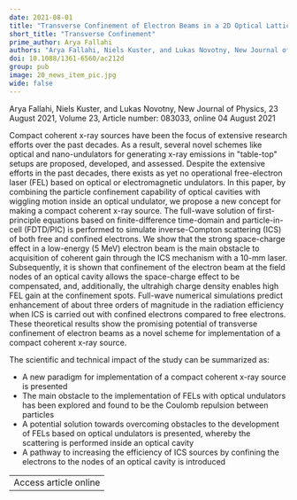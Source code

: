```yaml
---
date: 2021-08-01
title: "Transverse Confinement of Electron Beams in a 2D Optical Lattice for Compact Coherent X-Ray Sources"
short_title: "Transverse Confinement"
prime_author: Arya Fallahi
authors: "Arya Fallahi, Niels Kuster, and Lukas Novotny, New Journal of Physics, 23 August 2021, Volume 23, Article number: 083033, online 04 August 2021"
doi: 10.1088/1361-6560/ac212d
group: pub
image: 20_news_item_pic.jpg
wide: false
---
```

Arya Fallahi, Niels Kuster, and Lukas Novotny, New Journal of Physics, 23 August 2021, Volume 23, Article number: 083033, online 04 August 2021

Compact coherent x-ray sources have been the focus of extensive research efforts over the past decades. As a result, several novel schemes like optical and nano-undulators for generating x-ray emissions in "table-top" setups are proposed, developed, and assessed. Despite the extensive efforts in the past decades, there exists as yet no operational free-electron laser (FEL) based on optical or electromagnetic undulators. In this paper, by combining the particle confinement capability of optical cavities with wiggling motion inside an optical undulator, we propose a new concept for making a compact coherent x-ray source. The full-wave solution of first-principle equations based on finite-difference time-domain and particle-in-cell (FDTD/PIC) is performed to simulate inverse-Compton scattering (ICS) of both free and confined electrons. We show that the strong space-charge effect in a low-energy (5 MeV) electron beam is the main obstacle to acquisition of coherent gain through the ICS mechanism with a 10-mm laser. Subsequently, it is shown that confinement of the electron beam at the field nodes of an optical cavity allows the space-charge effect to be compensated, and, additionally, the ultrahigh charge density enables high FEL gain at the confinement spots. Full-wave numerical simulations predict enhancement of about three orders of magnitude in the radiation efficiency when ICS is carried out with confined electrons compared to free electrons. These theoretical results show the promising potential of transverse confinement of electron beams as a novel scheme for implementation of a compact coherent x-ray source.

The scientific and technical impact of the study can be summarized as:

+ A new paradigm for implementation of a compact coherent x-ray source is presented
+ The main obstacle to the implementation of FELs with optical undulators has been explored and found to be the Coulomb repulsion between particles
+ A potential solution towards overcoming obstacles to the development of FELs based on optical undulators is presented, whereby the scattering is performed inside an optical cavity
+ A pathway to increasing the efficiency of ICS sources by confining the electrons to the nodes of an optical cavity is introduced

<table><tr><td>Access article online</td></tr></table>
